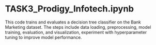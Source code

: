 # TASK3_Prodigy_Infotech.ipynb
This code trains and evaluates a decision tree classifier on the Bank Marketing dataset. The steps include data loading, preprocessing, model training, evaluation, and visualization, experiment with hyperparameter tuning to improve model performance.

